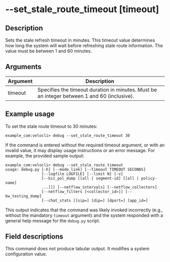 #	--set_stale_route_timeout [timeout]

##	Description
Sets the stale refresh timeout in minutes. This timeout value determines how long the system will wait before refreshing stale route information. The value must be between 1 and 60 minutes.

##  Arguments
| Argument | Description |
|---|---|
| timeout | Specifies the timeout duration in minutes. Must be an integer between 1 and 60 (inclusive). |

##  Example usage
To set the stale route timeout to 30 minutes:
```
example_com:velocli> debug --set_stale_route_timeout 30
```
If the command is entered without the required timeout argument, or with an invalid value, it may display usage instructions or an error message. For example, the provided sample output:
```
example_com:velocli> debug --set_stale_route_timeout
usage: debug.py [-h] [--mode_link] [--timeout TIMEOUT SECONDS]
                [--logfile LOGFILE] [--limit N] [-v]
                [--biz_pol_dump [[all | segment-id] [[all | policy-name]
                ...]]] [--netflow_intervals] [--netflow_collectors]
                [--netflow_filters [<collector_id>]] [--bw_testing_dump]
                [--chat_stats [[sip=] [dip=] [dport=] [app_id=]
```
This output indicates that the command was likely invoked incorrectly (e.g., without the mandatory `timeout` argument) and the system responded with a general help message for the `debug.py` script.

##  Field descriptions
This command does not produce tabular output. It modifies a system configuration value.